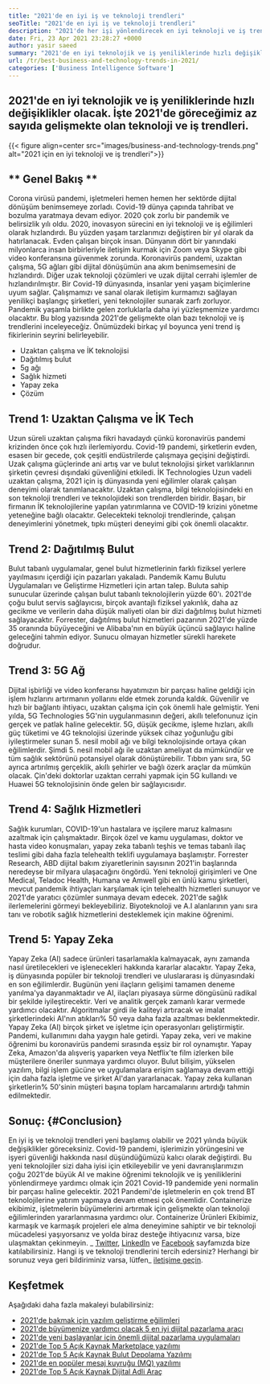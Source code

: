 ```yaml
---
title: "2021'de en iyi iş ve teknoloji trendleri" 
seoTitle: "2021'de en iyi iş ve teknoloji trendleri" 
description: "2021'de her işi yönlendirecek en iyi teknoloji ve iş trendleri. Dünyanın dört bir yanındaki her işletmenin bu yeni teknoloji trendlerini benimsemesi gerektiğine inanıyorum." 
date: Fri, 23 Apr 2021 23:28:27 +0000
author: yasir saeed
summary: "2021'de en iyi teknolojik ve iş yeniliklerinde hızlı değişiklikler olacak. İşte 2021'de göreceğimiz birkaç gelişmekte olan teknoloji ve iş trendleri var." 
url: /tr/best-business-and-technology-trends-in-2021/
categories: ['Business Intelligence Software']
---
```


## 2021'de en iyi teknolojik ve iş yeniliklerinde hızlı değişiklikler olacak. İşte 2021'de göreceğimiz az sayıda gelişmekte olan teknoloji ve iş trendleri.

{{< figure align=center src="images/business-and-technology-trends.png" alt="2021 için en iyi teknoloji ve iş trendleri">}}


## ** Genel Bakış **
Corona virüsü pandemi, işletmeleri hemen hemen her sektörde dijital dönüşüm benimsemeye zorladı. Covid-19 dünya çapında tahribat ve bozulma yaratmaya devam ediyor. 2020 çok zorlu bir pandemik ve belirsizlik yılı oldu. 2020, inovasyon sürecini en iyi teknoloji ve iş eğilimleri olarak hızlandırdı. Bu yüzden yaşam tarzlarımızı değiştiren bir yıl olarak da hatırlanacak. Evden çalışan birçok insan. Dünyanın dört bir yanındaki milyonlarca insan birbirleriyle iletişim kurmak için Zoom veya Skype gibi video konferansına güvenmek zorunda.
Koronavirüs pandemi, uzaktan çalışma, 5G ağları gibi dijital dönüşümün ana akım benimsemesini de hızlandırdı. Diğer uzak teknoloji çözümleri ve uzak dijital cerrahi işlemler de hızlandırılmıştır. Bir Covid-19 dünyasında, insanlar yeni yaşam biçimlerine uyum sağlar. Çalışmamızı ve sanal olarak iletişim kurmamızı sağlayan yenilikçi başlangıç ​​şirketleri, yeni teknolojiler sunarak zarfı zorluyor. Pandemik yaşamla birlikte gelen zorluklarla daha iyi yüzleşmemize yardımcı olacaktır. Bu blog yazısında 2021'de gelişmekte olan bazı teknoloji ve iş trendlerini inceleyeceğiz. Önümüzdeki birkaç yıl boyunca yeni trend iş fikirlerinin seyrini belirleyebilir.
  * Uzaktan çalışma ve İK teknolojisi
  * Dağıtılmış bulut
  * 5g ağı
  * Sağlık hizmeti
  * Yapay zeka
  * Çözüm

## Trend 1: Uzaktan Çalışma ve İK Tech
Uzun süreli uzaktan çalışma fikri havadaydı çünkü koronavirüs pandemi krizinden önce çok hızlı ilerlemiyordu. Covid-19 pandemi, şirketlerin evden, esasen bir gecede, çok çeşitli endüstrilerde çalışmaya geçişini değiştirdi. Uzak çalışma güçlerinde ani artış var ve bulut teknolojisi şirket varlıklarının şirketin çevresi dışındaki güvenliğini etkiledi.
İK Technologies Uzun vadeli uzaktan çalışma, 2021 için iş dünyasında yeni eğilimler olarak çalışan deneyimi olarak tanımlanacaktır. Uzaktan çalışma, bilgi teknolojisindeki en son teknoloji trendleri ve teknolojideki son trendlerden biridir. Başarı, bir firmanın İK teknolojilerine yapılan yatırımlarına ve COVID-19 krizini yönetme yeteneğine bağlı olacaktır. Gelecekteki teknoloji trendlerinde, çalışan deneyimlerini yönetmek, tıpkı müşteri deneyimi gibi çok önemli olacaktır.

## Trend 2: Dağıtılmış Bulut
Bulut tabanlı uygulamalar, genel bulut hizmetlerinin farklı fiziksel yerlere yayılmasını içerdiği için pazarları yakaladı. Pandemik Kamu Bulutu Uygulamaları ve Geliştirme Hizmetleri için artan talep. Buluta sahip sunucular üzerinde çalışan bulut tabanlı teknolojilerin yüzde 60'ı.
2021'de çoğu bulut servis sağlayıcısı, birçok avantajlı fiziksel yakınlık, daha az gecikme ve verilerin daha düşük maliyeti olan bir dizi dağıtılmış bulut hizmeti sağlayacaktır. Forrester, dağıtılmış bulut hizmetleri pazarının 2021'de yüzde 35 oranında büyüyeceğini ve Alibaba'nın en büyük üçüncü sağlayıcı haline geleceğini tahmin ediyor. Sunucu olmayan hizmetler sürekli harekete doğrudur.

## Trend 3: 5G Ağ
Dijital işbirliği ve video konferansı hayatımızın bir parçası haline geldiği için işlem hızlarını artırmanın yollarını elde etmek zorunda kaldık. Güvenilir ve hızlı bir bağlantı ihtiyacı, uzaktan çalışma için çok önemli hale gelmiştir. Yeni yılda, 5G Technologies 5G'nin uygulanmasının değeri, akıllı telefonunuz için gerçek ve patlak haline gelecektir. 5G, düşük gecikme, işleme hızları, akıllı güç tüketimi ve 4G teknolojisi üzerinde yüksek cihaz yoğunluğu gibi iyileştirmeler sunan 5. nesil mobil ağı ve bilgi teknolojisinde ortaya çıkan eğilimlerdir.
Şimdi 5. nesil mobil ağı ile uzaktan ameliyat da mümkündür ve tüm sağlık sektörünü potansiyel olarak dönüştürebilir. Tıbbın yanı sıra, 5G ayrıca artırılmış gerçeklik, akıllı şehirler ve bağlı özerk araçlar da mümkün olacak. Çin'deki doktorlar uzaktan cerrahi yapmak için 5G kullandı ve Huawei 5G teknolojisinin önde gelen bir sağlayıcısıdır.

## Trend 4: Sağlık Hizmetleri
Sağlık kurumları, COVID-19'un hastalara ve işçilere maruz kalmasını azaltmak için çalışmaktadır. Birçok özel ve kamu uygulaması, doktor ve hasta video konuşmaları, yapay zeka tabanlı teşhis ve temas tabanlı ilaç teslimi gibi daha fazla telehealth teklifi uygulamaya başlamıştır. Forrester Research, ABD dijital bakım ziyaretlerinin sayısının 2021'in başlarında neredeyse bir milyara ulaşacağını öngördü.
Yeni teknoloji girişimleri ve One Medical, Teladoc Health, Humana ve Amwell gibi en ünlü kamu şirketleri, mevcut pandemik ihtiyaçları karşılamak için telehealth hizmetleri sunuyor ve 2021'de yaratıcı çözümler sunmaya devam edecek. 2021'de sağlık ilerlemelerini görmeyi bekleyebiliriz. Biyoteknoloji ve A.I alanlarının yanı sıra tanı ve robotik sağlık hizmetlerini desteklemek için makine öğrenimi.

## Trend 5: Yapay Zeka
Yapay Zeka (AI) sadece ürünleri tasarlamakla kalmayacak, aynı zamanda nasıl üretilecekleri ve işlenecekleri hakkında kararlar alacaktır. Yapay Zeka, iş dünyasında popüler bir teknoloji trendleri ve uluslararası iş dünyasındaki en son eğilimlerdir. Bugünün yeni ilaçların gelişimi tamamen deneme yanılma'ya dayanmaktadır ve AI, ilaçları piyasaya sürme döngüsünü radikal bir şekilde iyileştirecektir. Veri ve analitik gerçek zamanlı karar vermede yardımcı olacaktır. Algoritmalar girdi ile kaliteyi artıracak ve imalat şirketlerindeki AI'nın atıkları% 50 veya daha fazla azaltması beklenmektedir.
Yapay Zeka (AI) birçok şirket ve işletme için operasyonları geliştirmiştir. Pandemi, kullanımını daha yaygın hale getirdi. Yapay zeka, veri ve makine öğrenimi bu koronavirüs pandemi sırasında eşsiz bir rol oynamıştır. Yapay Zeka, Amazon'da alışveriş yaparken veya Netflix'te film izlerken bile müşterilere öneriler sunmaya yardımcı oluyor. Bulut bilişim, yükselen yazılım, bilgi işlem gücüne ve uygulamalara erişim sağlamaya devam ettiği için daha fazla işletme ve şirket AI'dan yararlanacak. Yapay zeka kullanan şirketlerin% 50'sinin müşteri başına toplam harcamalarını artırdığı tahmin edilmektedir.

## Sonuç: {#Conclusion}
En iyi iş ve teknoloji trendleri yeni başlamış olabilir ve 2021 yılında büyük değişiklikler göreceksiniz. Covid-19 pandemi, işlerimizin yörüngesini ve işyeri güvenliği hakkında nasıl düşündüğümüzü kalıcı olarak değiştirdi. Bu yeni teknolojiler sizi daha iyisi için etkileyebilir ve yeni davranışlarımızın çoğu 2021'de büyük AI ve makine öğrenimi teknolojik ve iş yeniliklerini yönlendirmeye yardımcı olmak için 2021 Covid-19 pandemide yeni normalin bir parçası haline gelecektir. 2021 Pandemi'de işletmelerin en çok trend BT teknolojilerine yatırım yapmaya devam etmesi çok önemlidir.
Containerize ekibimiz, işletmelerin büyümelerini artırmak için gelişmekte olan teknoloji eğilimlerinden yararlanmasına yardımcı olur. Containerize Ürünleri Ekibimiz, karmaşık ve karmaşık projeleri ele alma deneyimine sahiptir ve bir teknoloji mücadelesi yaşıyorsanız ve yolda biraz desteğe ihtiyacınız varsa, bize ulaşmaktan çekinmeyin.
_ [Twitter][1], [LinkedIn][2] ve [Facebook][3] sayfamızda bize katılabilirsiniz. Hangi iş ve teknoloji trendlerini tercih edersiniz? Herhangi bir sorunuz veya geri bildiriminiz varsa, lütfen_ [iletişime geçin][4].

## Keşfetmek
Aşağıdaki daha fazla makaleyi bulabilirsiniz:
  * [2021'de bakmak için yazılım geliştirme eğilimleri][5]
  * [2021'de büyümenize yardımcı olacak 5 en iyi dijital pazarlama aracı][6]
  * [2021'de yeni başlayanlar için önemli dijital pazarlama uygulamaları][7]
  * [2021'de Top 5 Açık Kaynak Marketplace yazılımı][8]
  * [2021'de Top 5 Açık Kaynak Bulut Depolama Yazılımı][9]
  * [2021'de en popüler mesaj kuyruğu (MQ) yazılımı][10]
  * [2021'de Top 5 Açık Kaynak Dijital Adli Araç][11]

  
[1]: https://twitter.com/containerize_co
[2]: https://www.linkedin.com/company/containerize/
[3]: http://facebook.com/containerize
[4]: mailto:yasir.saeed@aspose.com
[5]: https://blog.containerize.com/blockchain-platforms/software-development-trends-to-look-out-for-in-2021/
[6]: https://blog.containerize.com/marketing-automation/5-best-digital-marketing-tools-to-help-you-grow-in-2021/
[7]: https://blog.containerize.com/marketing-automation/important-digital-marketing-practices-for-startups-in-2021/
[8]: https://blog.containerize.com/marketplace/top-5-open-source-marketplace-software-in-2021/
[9]: https://blog.containerize.com/backup-and-sync-software/top-5-open-source-cloud-storage-software-in-2021/
[10]: https://blog.containerize.com/message-queue-software/top-5-open-source-message-queue-software-in-2021/
[11]: https://blog.containerize.com/digital-forensic-tools/top-5-open-source-digital-forensic-tools-in-2021/
